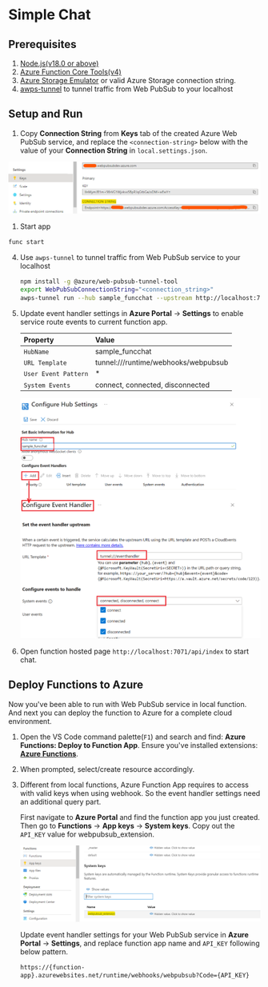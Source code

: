 # Simple Chat

## Prerequisites
1. [Node.js(v18.0 or above)](https://nodejs.org/)
2. [Azure Function Core Tools(v4)](https://www.npmjs.com/package/azure-functions-core-tools)
3. [Azure Storage Emulator](https://go.microsoft.com/fwlink/?linkid=717179&clcid=0x409) or valid Azure Storage connection string.
4. [awps-tunnel](https://learn.microsoft.com/azure/azure-web-pubsub/howto-web-pubsub-tunnel-tool) to tunnel traffic from Web PubSub to your localhost

## Setup and Run

1. Copy **Connection String** from **Keys** tab of the created Azure Web PubSub service, and replace the `<connection-string>` below with the value of your **Connection String** in `local.settings.json`.

![Connection String](./../../../../docs/images/portal_conn.png)

1. Start app

```bash
func start
```

4. Use `awps-tunnel` to tunnel traffic from Web PubSub service to your localhost

    ```bash
    npm install -g @azure/web-pubsub-tunnel-tool
    export WebPubSubConnectionString="<connection_string>"
    awps-tunnel run --hub sample_funcchat --upstream http://localhost:7071
    ```

5. Update event handler settings in **Azure Portal** -> **Settings** to enable service route events to current function app.
    
    Property|Value
    --|--
    `HubName`| sample_funcchat
    `URL Template`| tunnel:///runtime/webhooks/webpubsub
    `User Event Pattern`| *
    `System Events`| connect, connected, disconnected
    
    ![Event Handler](./../../../images/portal_event_handler_sample_funcchat.png)

6. Open function hosted page `http://localhost:7071/api/index` to start chat.


## Deploy Functions to Azure

Now you've been able to run with Web PubSub service in local function. And next you can deploy the function to Azure for a complete cloud environment.

1. Open the VS Code command palette(`F1`) and search and find: **Azure Functions: Deploy to Function App**. Ensure you've installed extensions: [**Azure Functions**](https://marketplace.visualstudio.com/items?itemName=ms-azuretools.vscode-azurefunctions).

2. When prompted, select/create resource accordingly.

3. Different from local functions, Azure Function App requires to access with valid keys when using webhook. So the event handler settings need an additional query part. 

    First navigate to **Azure Portal** and find the function app you just created. Then go to **Functions** -> **App keys** -> **System keys**. Copy out the `API_KEY` value for webpubsub_extension.

    ![Function App Keys](./../../../../docs/images/functions_appkeys.png)

    Update event handler settings for your Web PubSub service in **Azure Portal** -> **Settings**, and replace function app name and `API_KEY` following below pattern.

    ```
    https://{function-app}.azurewebsites.net/runtime/webhooks/webpubsub?Code={API_KEY}
    ```
